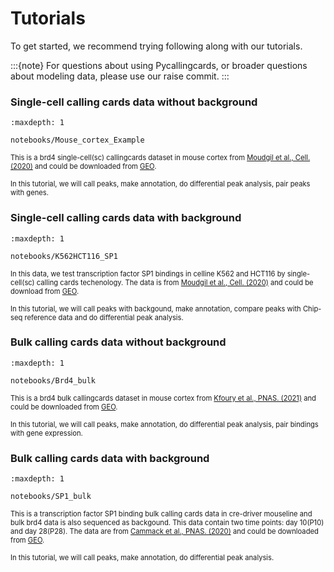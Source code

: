 # Tutorials

To get started, we recommend trying following along with our tutorials.


:::{note}
For questions about using Pycallingcards, or broader questions about modeling data, please use our raise commit.
:::



### Single-cell calling cards data without background

```{toctree}
:maxdepth: 1

notebooks/Mouse_cortex_Example
```

<span style=" font-size: 0.8em;"> This is a brd4 single-cell(sc) callingcards dataset in mouse cortex from [Moudgil et al., Cell. (2020)](https://doi.org/10.1016/j.cell.2020.06.037) and could be downloaded from [GEO](https://www.ncbi.nlm.nih.gov/geo/query/acc.cgi?acc=GSE148448).
 
<span style=" font-size: 0.8em;"> In this tutorial, we will call peaks, make annotation, do differential peak analysis, pair peaks with genes.  



### Single-cell calling cards data with background

```{toctree}
:maxdepth: 1

notebooks/K562HCT116_SP1

```

<span style=" font-size: 0.8em;"> In this data, we test transcription factor SP1 bindings in celline K562 and HCT116 by single-cell(sc) calling cards techenology. The data is from [Moudgil et al., Cell. (2020)](https://doi.org/10.1016/j.cell.2020.06.037) and could be download from [GEO](https://www.ncbi.nlm.nih.gov/geo/query/acc.cgi?acc=GSE148448).

<span style=" font-size: 0.8em;"> In this tutorial, we will call peaks with backgound, make annotation, compare peaks with Chip-seq reference data and do differential peak analysis. 


### Bulk calling cards data without background

```{toctree}
:maxdepth: 1

notebooks/Brd4_bulk
```

<span style=" font-size: 0.8em;"> This is a brd4 bulk callingcards dataset in mouse cortex from [Kfoury et al., PNAS. (2021)](https://www.pnas.org/doi/10.1073/pnas.2017148118) and could be downloaded from [GEO](https://www.ncbi.nlm.nih.gov/geo/query/acc.cgi?acc=GSE156821).
 
<span style=" font-size: 0.8em;"> In this tutorial, we will call peaks, make annotation, do differential peak analysis, pair bindings with gene expression. 

### Bulk calling cards data with background

```{toctree}
:maxdepth: 1

notebooks/SP1_bulk

```

<span style=" font-size: 0.8em;"> This is a transcription factor SP1 binding bulk calling cards data in cre-driver mouseline and bulk brd4 data is also sequenced as backgound. This data contain two time points: day 10(P10) and day 28(P28). The data are from [Cammack et al., PNAS. (2020)](https://www.pnas.org/doi/10.1073/pnas.1918241117) and could be downloaded from [GEO](https://www.ncbi.nlm.nih.gov/geo/query/acc.cgi?acc=GSE128493).
 
 
<span style=" font-size: 0.8em;"> In this tutorial, we will call peaks, make annotation, do differential peak analysis.  